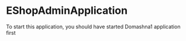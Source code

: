 ﻿# EShopAdminApplication
To start this application, you should have started Domashna1 application first
